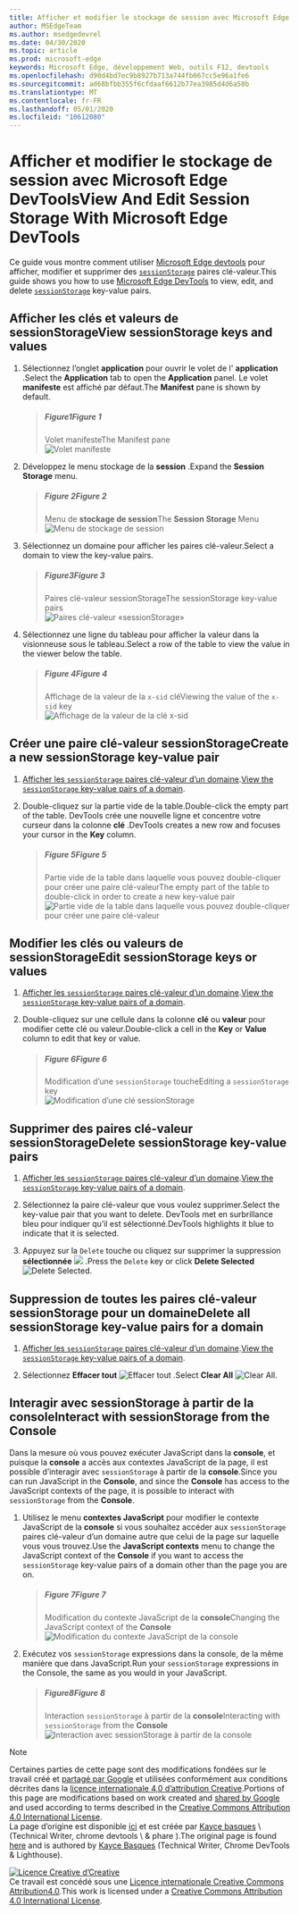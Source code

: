 ```yaml
---
title: Afficher et modifier le stockage de session avec Microsoft Edge DevTools
author: MSEdgeTeam
ms.author: msedgedevrel
ms.date: 04/30/2020
ms.topic: article
ms.prod: microsoft-edge
keywords: Microsoft Edge, développement Web, outils F12, devtools
ms.openlocfilehash: d90d4bd7ec9b8927b713a744fb067cc5e96a1fe6
ms.sourcegitcommit: ad68bfbb355f6cfdaaf6612b77ea3985d4d6a58b
ms.translationtype: MT
ms.contentlocale: fr-FR
ms.lasthandoff: 05/01/2020
ms.locfileid: "10612080"
---
```

<!-- Copyright Kayce Basques 

   Licensed under the Apache License, Version 2.0 (the "License");
   you may not use this file except in compliance with the License.
   You may obtain a copy of the License at

       https://www.apache.org/licenses/LICENSE-2.0

   Unless required by applicable law or agreed to in writing, software
   distributed under the License is distributed on an "AS IS" BASIS,
   WITHOUT WARRANTIES OR CONDITIONS OF ANY KIND, either express or implied.
   See the License for the specific language governing permissions and
   limitations under the License.  -->





# <span data-ttu-id="65cbb-103">Afficher et modifier le stockage de session avec Microsoft Edge DevTools</span><span class="sxs-lookup"><span data-stu-id="65cbb-103">View And Edit Session Storage With Microsoft Edge DevTools</span></span>   

  

<span data-ttu-id="65cbb-104">Ce guide vous montre comment utiliser [Microsoft Edge devtools][MicrosoftEdgeDevTools] pour afficher, modifier et supprimer des [`sessionStorage`][MDNSessionStorage] paires clé-valeur.</span><span class="sxs-lookup"><span data-stu-id="65cbb-104">This guide shows you how to use [Microsoft Edge DevTools][MicrosoftEdgeDevTools] to view, edit, and delete [`sessionStorage`][MDNSessionStorage] key-value pairs.</span></span>  

## <span data-ttu-id="65cbb-105">Afficher les clés et valeurs de sessionStorage</span><span class="sxs-lookup"><span data-stu-id="65cbb-105">View sessionStorage keys and values</span></span>   

1.  <span data-ttu-id="65cbb-106">Sélectionnez l’onglet **application** pour ouvrir le volet de l' **application** .</span><span class="sxs-lookup"><span data-stu-id="65cbb-106">Select the **Application** tab to open the **Application** panel.</span></span>  <span data-ttu-id="65cbb-107">Le volet **manifeste** est affiché par défaut.</span><span class="sxs-lookup"><span data-stu-id="65cbb-107">The **Manifest** pane is shown by default.</span></span>  
    
    > ##### <span data-ttu-id="65cbb-108">Figure1</span><span class="sxs-lookup"><span data-stu-id="65cbb-108">Figure 1</span></span>  
    > <span data-ttu-id="65cbb-109">Volet manifeste</span><span class="sxs-lookup"><span data-stu-id="65cbb-109">The Manifest pane</span></span>  
    > ![Volet manifeste][ImageManifest]  

1.  <span data-ttu-id="65cbb-111">Développez le menu stockage de la **session** .</span><span class="sxs-lookup"><span data-stu-id="65cbb-111">Expand the **Session Storage** menu.</span></span>  
    
    > ##### <span data-ttu-id="65cbb-112">Figure 2</span><span class="sxs-lookup"><span data-stu-id="65cbb-112">Figure 2</span></span>  
    > <span data-ttu-id="65cbb-113">Menu de **stockage de session**</span><span class="sxs-lookup"><span data-stu-id="65cbb-113">The **Session Storage** Menu</span></span>  
    > ![Menu de stockage de session][ImageSessionStorageMenu]  

1.  <span data-ttu-id="65cbb-115">Sélectionnez un domaine pour afficher les paires clé-valeur.</span><span class="sxs-lookup"><span data-stu-id="65cbb-115">Select a domain to view the key-value pairs.</span></span>  
    
    > ##### <span data-ttu-id="65cbb-116">Figure3</span><span class="sxs-lookup"><span data-stu-id="65cbb-116">Figure 3</span></span>  
    > <span data-ttu-id="65cbb-117">Paires clé-valeur sessionStorage</span><span class="sxs-lookup"><span data-stu-id="65cbb-117">The sessionStorage key-value pairs</span></span>  
    > ![Paires clé-valeur «sessionStorage»][ImageSessionStorage]  

1.  <span data-ttu-id="65cbb-119">Sélectionnez une ligne du tableau pour afficher la valeur dans la visionneuse sous le tableau.</span><span class="sxs-lookup"><span data-stu-id="65cbb-119">Select a row of the table to view the value in the viewer below the table.</span></span>  
    
    > ##### <span data-ttu-id="65cbb-120">Figure 4</span><span class="sxs-lookup"><span data-stu-id="65cbb-120">Figure 4</span></span>  
    > <span data-ttu-id="65cbb-121">Affichage de la valeur de la `x-sid` clé</span><span class="sxs-lookup"><span data-stu-id="65cbb-121">Viewing the value of the `x-sid` key</span></span>  
    > ![Affichage de la valeur de la clé x-sid][ImageSessionStorageViewer]  

## <span data-ttu-id="65cbb-123">Créer une paire clé-valeur sessionStorage</span><span class="sxs-lookup"><span data-stu-id="65cbb-123">Create a new sessionStorage key-value pair</span></span>   

1.  <span data-ttu-id="65cbb-124">[Afficher les `sessionStorage` paires clé-valeur d’un domaine](#view-sessionstorage-keys-and-values).</span><span class="sxs-lookup"><span data-stu-id="65cbb-124">[View the `sessionStorage` key-value pairs of a domain](#view-sessionstorage-keys-and-values).</span></span>  
1.  <span data-ttu-id="65cbb-125">Double-cliquez sur la partie vide de la table.</span><span class="sxs-lookup"><span data-stu-id="65cbb-125">Double-click the empty part of the table.</span></span>  <span data-ttu-id="65cbb-126">DevTools crée une nouvelle ligne et concentre votre curseur dans la colonne **clé** .</span><span class="sxs-lookup"><span data-stu-id="65cbb-126">DevTools creates a new row and focuses your cursor in the **Key** column.</span></span>  
    
    > ##### <span data-ttu-id="65cbb-127">Figure 5</span><span class="sxs-lookup"><span data-stu-id="65cbb-127">Figure 5</span></span>  
    > <span data-ttu-id="65cbb-128">Partie vide de la table dans laquelle vous pouvez double-cliquer pour créer une paire clé-valeur</span><span class="sxs-lookup"><span data-stu-id="65cbb-128">The empty part of the table to double-click in order to create a new key-value pair</span></span>  
    > ![Partie vide de la table dans laquelle vous pouvez double-cliquer pour créer une paire clé-valeur][ImageSessionStorageCreate]  

## <span data-ttu-id="65cbb-130">Modifier les clés ou valeurs de sessionStorage</span><span class="sxs-lookup"><span data-stu-id="65cbb-130">Edit sessionStorage keys or values</span></span>   

1.  <span data-ttu-id="65cbb-131">[Afficher les `sessionStorage` paires clé-valeur d’un domaine](#view-sessionstorage-keys-and-values).</span><span class="sxs-lookup"><span data-stu-id="65cbb-131">[View the `sessionStorage` key-value pairs of a domain](#view-sessionstorage-keys-and-values).</span></span>  
1.  <span data-ttu-id="65cbb-132">Double-cliquez sur une cellule dans la colonne **clé** ou **valeur** pour modifier cette clé ou valeur.</span><span class="sxs-lookup"><span data-stu-id="65cbb-132">Double-click a cell in the **Key** or **Value** column to edit that key or value.</span></span>  
    
    > ##### <span data-ttu-id="65cbb-133">Figure 6</span><span class="sxs-lookup"><span data-stu-id="65cbb-133">Figure 6</span></span>  
    > <span data-ttu-id="65cbb-134">Modification d’une `sessionStorage` touche</span><span class="sxs-lookup"><span data-stu-id="65cbb-134">Editing a `sessionStorage` key</span></span>  
    > ![Modification d’une clé sessionStorage][ImageSessionStorageEdit]  

## <span data-ttu-id="65cbb-136">Supprimer des paires clé-valeur sessionStorage</span><span class="sxs-lookup"><span data-stu-id="65cbb-136">Delete sessionStorage key-value pairs</span></span>   

1.  <span data-ttu-id="65cbb-137">[Afficher les `sessionStorage` paires clé-valeur d’un domaine](#view-sessionstorage-keys-and-values).</span><span class="sxs-lookup"><span data-stu-id="65cbb-137">[View the `sessionStorage` key-value pairs of a domain](#view-sessionstorage-keys-and-values).</span></span>  
1.  <span data-ttu-id="65cbb-138">Sélectionnez la paire clé-valeur que vous voulez supprimer.</span><span class="sxs-lookup"><span data-stu-id="65cbb-138">Select the key-value pair that you want to delete.</span></span>  <span data-ttu-id="65cbb-139">DevTools met en surbrillance bleu pour indiquer qu’il est sélectionné.</span><span class="sxs-lookup"><span data-stu-id="65cbb-139">DevTools highlights it blue to indicate that it is selected.</span></span>  

1.  <span data-ttu-id="65cbb-140">Appuyez sur la `Delete` touche ou cliquez sur supprimer la suppression **sélectionnée** ![ ][ImageDeleteIcon] .</span><span class="sxs-lookup"><span data-stu-id="65cbb-140">Press the `Delete` key or click **Delete Selected** ![Delete Selected][ImageDeleteIcon].</span></span>  

## <span data-ttu-id="65cbb-141">Suppression de toutes les paires clé-valeur sessionStorage pour un domaine</span><span class="sxs-lookup"><span data-stu-id="65cbb-141">Delete all sessionStorage key-value pairs for a domain</span></span>   

1.  <span data-ttu-id="65cbb-142">[Afficher les `sessionStorage` paires clé-valeur d’un domaine](#view-sessionstorage-keys-and-values).</span><span class="sxs-lookup"><span data-stu-id="65cbb-142">[View the `sessionStorage` key-value pairs of a domain](#view-sessionstorage-keys-and-values).</span></span>  

1.  <span data-ttu-id="65cbb-143">Sélectionnez **Effacer tout** ![ Effacer tout ][ImageClearIcon] .</span><span class="sxs-lookup"><span data-stu-id="65cbb-143">Select **Clear All** ![Clear All][ImageClearIcon].</span></span>  

## <span data-ttu-id="65cbb-144">Interagir avec sessionStorage à partir de la console</span><span class="sxs-lookup"><span data-stu-id="65cbb-144">Interact with sessionStorage from the Console</span></span>   

<span data-ttu-id="65cbb-145">Dans la mesure où vous pouvez exécuter JavaScript dans la **console**, et puisque la **console** a accès aux contextes JavaScript de la page, il est possible d’interagir avec `sessionStorage` à partir de la **console**.</span><span class="sxs-lookup"><span data-stu-id="65cbb-145">Since you can run JavaScript in the **Console**, and since the **Console** has access to the JavaScript contexts of the page, it is possible to interact with `sessionStorage` from the **Console**.</span></span>  

1.  <span data-ttu-id="65cbb-146">Utilisez le menu **contextes JavaScript** pour modifier le contexte JavaScript de la **console** si vous souhaitez accéder aux `sessionStorage` paires clé-valeur d’un domaine autre que celui de la page sur laquelle vous vous trouvez.</span><span class="sxs-lookup"><span data-stu-id="65cbb-146">Use the **JavaScript contexts** menu to change the JavaScript context of the **Console** if you want to access the `sessionStorage` key-value pairs of a domain other than the page you are on.</span></span>  
    
    > ##### <span data-ttu-id="65cbb-147">Figure 7</span><span class="sxs-lookup"><span data-stu-id="65cbb-147">Figure 7</span></span>  
    > <span data-ttu-id="65cbb-148">Modification du contexte JavaScript de la **console**</span><span class="sxs-lookup"><span data-stu-id="65cbb-148">Changing the JavaScript context of the **Console**</span></span>  
    > ![Modification du contexte JavaScript de la console][ImageJSContext]  

1.  <span data-ttu-id="65cbb-150">Exécutez vos `sessionStorage` expressions dans la console, de la même manière que dans JavaScript.</span><span class="sxs-lookup"><span data-stu-id="65cbb-150">Run your `sessionStorage` expressions in the Console, the same as you would in your JavaScript.</span></span>  
    
    > ##### <span data-ttu-id="65cbb-151">Figure8</span><span class="sxs-lookup"><span data-stu-id="65cbb-151">Figure 8</span></span>  
    > <span data-ttu-id="65cbb-152">Interaction `sessionStorage` à partir de la **console**</span><span class="sxs-lookup"><span data-stu-id="65cbb-152">Interacting with `sessionStorage` from the **Console**</span></span>  
    > ![Interaction avec sessionStorage à partir de la console][ImageSessionStorageConsole]  

   

  

<!-- image links -->  

[ImageClearIcon]: /microsoft-edge/devtools-guide-chromium/media/clear-icon.msft.png  
[ImageDeleteIcon]: /microsoft-edge/devtools-guide-chromium/media/delete-icon.msft.png  

[ImageManifest]: /microsoft-edge/devtools-guide-chromium/media/storage-application-manifest.msft.png "Figure 1: volet manifeste"  
[ImageSessionStorageMenu]: /microsoft-edge/devtools-guide-chromium/media/storage-application-storage-session-storage.msft.png "Figure 2: menu de stockage de session"  
[ImageSessionStorage]: /microsoft-edge/devtools-guide-chromium/media/storage-application-storage-session-storage-domain.msft.png "Figure 3: paires clé-valeur sessionStorage"  
[ImageSessionStorageViewer]: /microsoft-edge/devtools-guide-chromium/media/storage-application-storage-session-storage-domain-key-value-selected.msft.png "Figure 4: affichage de la valeur de la clé x-sid"  
[ImageSessionStorageCreate]: /microsoft-edge/devtools-guide-chromium/media/storage-application-storage-session-storage-domain-key-value-new.msft.png "Figure 5: partie vide de la table dans laquelle vous pouvez double-cliquer pour créer une paire clé-valeur"  
[ImageSessionStorageEdit]: /microsoft-edge/devtools-guide-chromium/media/storage-application-storage-session-storage-domain-key-value-edit.msft.png "Figure 6: modification d’une clé de sessionStorage"  
[ImageJSContext]: /microsoft-edge/devtools-guide-chromium/media/storage-console-domain-selection.msft.png "Figure 7: modification du contexte JavaScript de la console"  
[ImageSessionStorageConsole]: /microsoft-edge/devtools-guide-chromium/media/storage-console-session-storage-keys.msft.png "Figure 8: interaction avec sessionStorage à partir de la console"  

<!-- links -->  

[MicrosoftEdgeDevTools]: /microsoft-edge/devtools-guide-chromium "Outils de développement Microsoft Edge (chrome)"  

[MDNSessionStorage]: https://developer.mozilla.org/docs/Web/API/Window/sessionStorage "Window. sessionStorage | MDN"  

> [!NOTE]
> <span data-ttu-id="65cbb-164">Certaines parties de cette page sont des modifications fondées sur le travail créé et [partagé par Google][GoogleSitePolicies] et utilisées conformément aux conditions décrites dans la [licence internationale 4,0 d’attribution Creative][CCA4IL].</span><span class="sxs-lookup"><span data-stu-id="65cbb-164">Portions of this page are modifications based on work created and [shared by Google][GoogleSitePolicies] and used according to terms described in the [Creative Commons Attribution 4.0 International License][CCA4IL].</span></span>  
> <span data-ttu-id="65cbb-165">La page d’origine est disponible [ici](https://developers.google.com/web/tools/chrome-devtools/storage/sessionstorage) et est créée par [Kayce basques][KayceBasques] \ (Technical Writer, chrome devtools \ & phare \).</span><span class="sxs-lookup"><span data-stu-id="65cbb-165">The original page is found [here](https://developers.google.com/web/tools/chrome-devtools/storage/sessionstorage) and is authored by [Kayce Basques][KayceBasques] \(Technical Writer, Chrome DevTools \& Lighthouse\).</span></span>  

[![Licence Creative d’Creative][CCby4Image]][CCA4IL]  
<span data-ttu-id="65cbb-167">Ce travail est concédé sous une [Licence internationale Creative Commons Attribution4.0][CCA4IL].</span><span class="sxs-lookup"><span data-stu-id="65cbb-167">This work is licensed under a [Creative Commons Attribution 4.0 International License][CCA4IL].</span></span>  

[CCA4IL]: https://creativecommons.org/licenses/by/4.0  
[CCby4Image]: https://i.creativecommons.org/l/by/4.0/88x31.png  
[GoogleSitePolicies]: https://developers.google.com/terms/site-policies  
[KayceBasques]: https://developers.google.com/web/resources/contributors/kaycebasques  
